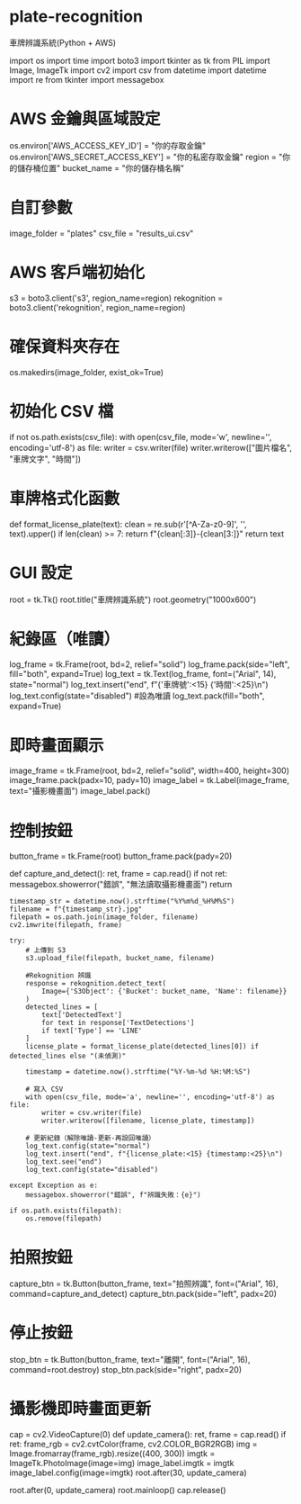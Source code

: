 # plate-recognition
車牌辨識系統(Python + AWS)

import os
import time
import boto3
import tkinter as tk
from PIL import Image, ImageTk
import cv2
import csv
from datetime import datetime
import re
from tkinter import messagebox

# AWS 金鑰與區域設定

os.environ['AWS_ACCESS_KEY_ID'] = "你的存取金鑰"
os.environ['AWS_SECRET_ACCESS_KEY'] = "你的私密存取金鑰"
region = "你的儲存桶位置"
bucket_name = "你的儲存桶名稱"

# 自訂參數

image_folder = "plates"
csv_file = "results_ui.csv"

# AWS 客戶端初始化

s3 = boto3.client('s3', region_name=region)
rekognition = boto3.client('rekognition', region_name=region)

# 確保資料夾存在

os.makedirs(image_folder, exist_ok=True)

# 初始化 CSV 檔

if not os.path.exists(csv_file):
    with open(csv_file, mode='w', newline='', encoding='utf-8') as file:
        writer = csv.writer(file)
        writer.writerow(["圖片檔名", "車牌文字", "時間"])

# 車牌格式化函數

def format_license_plate(text):
    clean = re.sub(r'[^A-Za-z0-9]', '', text).upper()
    if len(clean) >= 7:
        return f"{clean[:3]}-{clean[3:]}"
    return text

# GUI 設定

root = tk.Tk()
root.title("車牌辨識系統")
root.geometry("1000x600")

# 紀錄區（唯讀）

log_frame = tk.Frame(root, bd=2, relief="solid")
log_frame.pack(side="left", fill="both", expand=True)
log_text = tk.Text(log_frame, font=("Arial", 14), state="normal")
log_text.insert("end", f"{'車牌號':<15} {'時間':<25}\n")
log_text.config(state="disabled")  #設為唯讀
log_text.pack(fill="both", expand=True)

# 即時畫面顯示

image_frame = tk.Frame(root, bd=2, relief="solid", width=400, height=300)
image_frame.pack(padx=10, pady=10)
image_label = tk.Label(image_frame, text="攝影機畫面")
image_label.pack()

# 控制按鈕

button_frame = tk.Frame(root)
button_frame.pack(pady=20)

def capture_and_detect():
    ret, frame = cap.read()
    if not ret:
        messagebox.showerror("錯誤", "無法讀取攝影機畫面")
        return

    timestamp_str = datetime.now().strftime("%Y%m%d_%H%M%S")
    filename = f"{timestamp_str}.jpg"
    filepath = os.path.join(image_folder, filename)
    cv2.imwrite(filepath, frame)

    try:
        # 上傳到 S3
        s3.upload_file(filepath, bucket_name, filename)

        #Rekognition 辨識
        response = rekognition.detect_text(
            Image={'S3Object': {'Bucket': bucket_name, 'Name': filename}}
        )
        detected_lines = [
            text['DetectedText']
            for text in response['TextDetections']
            if text['Type'] == 'LINE'
        ]
        license_plate = format_license_plate(detected_lines[0]) if detected_lines else "(未偵測)"

        timestamp = datetime.now().strftime("%Y-%m-%d %H:%M:%S")

        # 寫入 CSV
        with open(csv_file, mode='a', newline='', encoding='utf-8') as file:
            writer = csv.writer(file)
            writer.writerow([filename, license_plate, timestamp])

        # 更新紀錄（解除唯讀-更新-再設回唯讀）
        log_text.config(state="normal")
        log_text.insert("end", f"{license_plate:<15} {timestamp:<25}\n")
        log_text.see("end")
        log_text.config(state="disabled")

    except Exception as e:
        messagebox.showerror("錯誤", f"辨識失敗：{e}")

    if os.path.exists(filepath):
        os.remove(filepath)

# 拍照按鈕

capture_btn = tk.Button(button_frame, text="拍照辨識", font=("Arial", 16), command=capture_and_detect)
capture_btn.pack(side="left", padx=20)

# 停止按鈕

stop_btn = tk.Button(button_frame, text="離開", font=("Arial", 16), command=root.destroy)
stop_btn.pack(side="right", padx=20)

# 攝影機即時畫面更新

cap = cv2.VideoCapture(0)
def update_camera():
    ret, frame = cap.read()
    if ret:
        frame_rgb = cv2.cvtColor(frame, cv2.COLOR_BGR2RGB)
        img = Image.fromarray(frame_rgb).resize((400, 300))
        imgtk = ImageTk.PhotoImage(image=img)
        image_label.imgtk = imgtk
        image_label.config(image=imgtk)
    root.after(30, update_camera)

root.after(0, update_camera)
root.mainloop()
cap.release()
